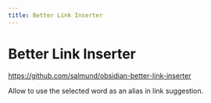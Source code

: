 ```yaml
---
title: Better Link Inserter
---
```


# Better Link Inserter

<https://github.com/salmund/obsidian-better-link-inserter>

Allow to use the selected word as an alias in link suggestion.
